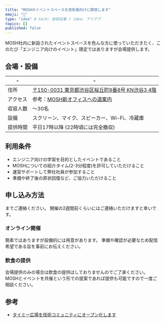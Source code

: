```yaml
---
title: "MOSHのイベントスペースを技術者向けに開放します"
emoji: "🏢"
type: "idea" # tech: 技術記事 / idea: アイデア
topics: []
published: false
---
```


MOSH社内に新設されたイベントスペースを色んな方に使っていただきたく、このたび「エンジニア向けのイベント」限定ではありますが会場提供します。

## 会場・設備

| - | - |
| --- | --- |
| 住所 | [〒150-0031 東京都渋谷区桜丘町9番8号 KN渋谷3 4階](https://maps.app.goo.gl/qAEc8wT8CbDoNbQY9) |
| アクセス | 参考：[MOSH新オフィスへの道案内](https://moshjp.notion.site/MOSH-1e0647fa6ef680d79835d8e4a740ed9c) |
| 収容人数 | 〜30名 |
| 設備 | スクリーン、マイク、スピーカー、Wi-Fi、冷蔵庫 |
| 提供時間 | 平日17時以降 (22時頃には完全撤収) |

## 利用条件

- エンジニア向けの学習を目的としたイベントであること
- MOSHについての紹介タイム(2-3分程度)を許可していただけること
- 運営サポートして弊社社員が参加すること
- 準備や終了後の原状回復など、ご協力いただけること

## 申し込み方法

<!-- TODO: どうするか -->
までご連絡ください。
開催の2週間前くらいにはご連絡いただけますと幸いです。

### オンライン開催

簡素ではありますが設備的には用意があります。
準備や確認が必要なため配信希望である旨を事前にお伝えください。

### 飲食の提供

会場提供のみの場合は飲食の提供はしておりませんのでご了承ください。
MOSHとイベントを共催という形での提案であれば提供も可能ですので一度ご相談ください。

## 参考

- [タイミー広場を技術コミュニティにオープン化します](https://note.com/r_kawamata/n/nb3157e12819c)
